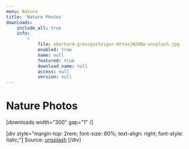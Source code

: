 ```yaml
---
menu: Nature
title: 'Nature Photos'
downloads:
    include_all: true
    info:
        -
            file: eberhard-grossgasteiger-WttoxjW2XBw-unsplash.jpg
            enabled: true
            name: null
            featured: true
            download_name: null
            access: null
            version: null
---
```


# Nature Photos

[downloads width="300" gap="1" /]

[div style="margin-top: 2rem; font-size: 80%; text-align: right; font-style: italic;"]
Source: [unsplash](https://unsplash.com/?target=_blank)
[/div]
